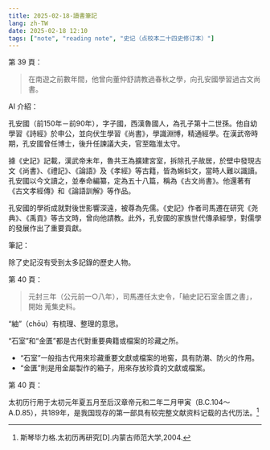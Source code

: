 ```yaml
---
title: 2025-02-18-讀書筆記
lang: zh-TW
date: 2025-02-18 12:10
tags: ["note", "reading note", "史记（点校本二十四史修订本）"]
---
```


第 39 頁：

>在南遊之前數年間，他曾向董仲舒請教過春秋之學，向孔安國學習過古文尚書。

AI 介紹：

孔安國（前150年－前90年），字子國，西漢魯國人，為孔子第十二世孫。他自幼學習《詩經》於申公，並向伏生學習《尚書》，學識淵博，精通經學。在漢武帝時期，孔安國曾任博士，後升任諫議大夫，官至臨淮太守。

據《史記》記載，漢武帝末年，魯共王為擴建宮室，拆除孔子故居，於壁中發現古文《尚書》、《禮記》、《論語》及《孝經》等古籍，皆為蝌蚪文，當時人難以識讀。孔安國以今文讀之，並奉命編纂，定為五十八篇，稱為《古文尚書》。他還著有《古文孝經傳》和《論語訓解》等作品。

孔安國的學術成就對後世影響深遠，被尊為先儒。《史記》作者司馬遷在研究《尧典》、《禹貢》等古文時，曾向他請教。此外，孔安國的家族世代傳承經學，對儒學的發展作出了重要貢獻。

筆記：

除了史記沒有受到太多記錄的歷史人物。

第 40 頁：

>元封三年（公元前一○八年），司馬遷任太史令，「紬史記石室金匱之書」，開始
蒐集史料。

“紬”（chōu）有梳理、整理的意思。

“石室”和“金匱”都是古代對重要典籍或檔案的珍藏之所。

- “石室”一般指古代用來珍藏重要文獻或檔案的地窖，具有防潮、防火的作用。
- “金匱”則是用金屬製作的箱子，用來存放珍貴的文獻或檔案。  

第 40 頁：

太初历行用于太初元年夏五月至后汉章帝元和二年二月甲寅（B.C.104～A.D.85），共189年，是我国现存的第一部具有较完整文献资料记载的古代历法。[^1]

[^1]:斯琴毕力格.太初历再研究[D].内蒙古师范大学,2004.